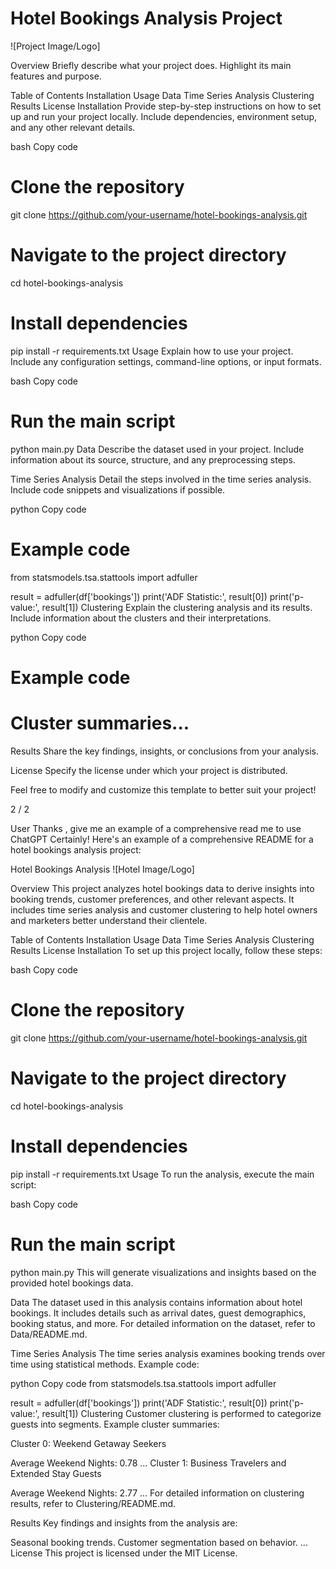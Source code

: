 # Hotel Bookings Analysis Project
![Project Image/Logo]

Overview
Briefly describe what your project does. Highlight its main features and purpose.

Table of Contents
Installation
Usage
Data
Time Series Analysis
Clustering
Results
License
Installation
Provide step-by-step instructions on how to set up and run your project locally. Include dependencies, environment setup, and any other relevant details.

bash
Copy code
# Clone the repository
git clone https://github.com/your-username/hotel-bookings-analysis.git

# Navigate to the project directory
cd hotel-bookings-analysis

# Install dependencies
pip install -r requirements.txt
Usage
Explain how to use your project. Include any configuration settings, command-line options, or input formats.

bash
Copy code
# Run the main script
python main.py
Data
Describe the dataset used in your project. Include information about its source, structure, and any preprocessing steps.

Time Series Analysis
Detail the steps involved in the time series analysis. Include code snippets and visualizations if possible.

python
Copy code
# Example code
from statsmodels.tsa.stattools import adfuller

result = adfuller(df['bookings'])
print('ADF Statistic:', result[0])
print('p-value:', result[1])
Clustering
Explain the clustering analysis and its results. Include information about the clusters and their interpretations.

python
Copy code
# Example code
# Cluster summaries...
Results
Share the key findings, insights, or conclusions from your analysis.

License
Specify the license under which your project is distributed.

Feel free to modify and customize this template to better suit your project!


2 / 2

User
Thanks , give me an example of a comprehensive read me to use
ChatGPT
Certainly! Here's an example of a comprehensive README for a hotel bookings analysis project:

Hotel Bookings Analysis
![Hotel Image/Logo]

Overview
This project analyzes hotel bookings data to derive insights into booking trends, customer preferences, and other relevant aspects. It includes time series analysis and customer clustering to help hotel owners and marketers better understand their clientele.

Table of Contents
Installation
Usage
Data
Time Series Analysis
Clustering
Results
License
Installation
To set up this project locally, follow these steps:

bash
Copy code
# Clone the repository
git clone https://github.com/your-username/hotel-bookings-analysis.git

# Navigate to the project directory
cd hotel-bookings-analysis

# Install dependencies
pip install -r requirements.txt
Usage
To run the analysis, execute the main script:

bash
Copy code
# Run the main script
python main.py
This will generate visualizations and insights based on the provided hotel bookings data.

Data
The dataset used in this analysis contains information about hotel bookings. It includes details such as arrival dates, guest demographics, booking status, and more. For detailed information on the dataset, refer to Data/README.md.

Time Series Analysis
The time series analysis examines booking trends over time using statistical methods. Example code:

python
Copy code
from statsmodels.tsa.stattools import adfuller

result = adfuller(df['bookings'])
print('ADF Statistic:', result[0])
print('p-value:', result[1])
Clustering
Customer clustering is performed to categorize guests into segments. Example cluster summaries:

Cluster 0: Weekend Getaway Seekers

Average Weekend Nights: 0.78
...
Cluster 1: Business Travelers and Extended Stay Guests

Average Weekend Nights: 2.77
...
For detailed information on clustering results, refer to Clustering/README.md.

Results
Key findings and insights from the analysis are:

Seasonal booking trends.
Customer segmentation based on behavior.
...
License
This project is licensed under the MIT License.

